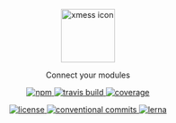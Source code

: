 <p align="center">
    <a href="https://ciklum-digital.github.io/xmess/">
        <img width="96" src="https://ciklum-digital.github.io/xmess/assets/images/icon.svg" alt="xmess icon">
    </a>    
</p>

<p align="center">Connect your modules</h3>

<p align="center">
  <a href="https://www.npmjs.com/package/xmess">
    <img src="https://img.shields.io/npm/v/xmess.svg?style=flat" alt="npm" />
  </a>
  <a href="https://travis-ci.com/ciklum-digital/xmess">
    <img src="https://img.shields.io/travis/ciklum-digital/xmess/master.svg" alt="travis build" />
  </a>
  <a href='https://coveralls.io/github/ciklum-digital/xmess?branch=master'>
    <img src='https://coveralls.io/repos/github/ciklum-digital/xmess/badge.svg?branch=master' alt="coverage" />
  </a>
</p>

<p align="center">
  <a href="https://www.npmjs.com/package/xmess">
    <img src="https://img.shields.io/npm/l/xmess.svg?style=flat" alt="license" />
  </a>
  <a href="https://conventionalcommits.org">
    <img src="https://img.shields.io/badge/Conventional%20Commits-1.0.0-yellow.svg?style=flat" alt="conventional commits" />
  </a>
  <a href="https://lerna.js.org/">
    <img src="https://img.shields.io/badge/maintained%20with-lerna-cc00ff.svg?style=flat" alt="lerna" />
  </a>
</p>
